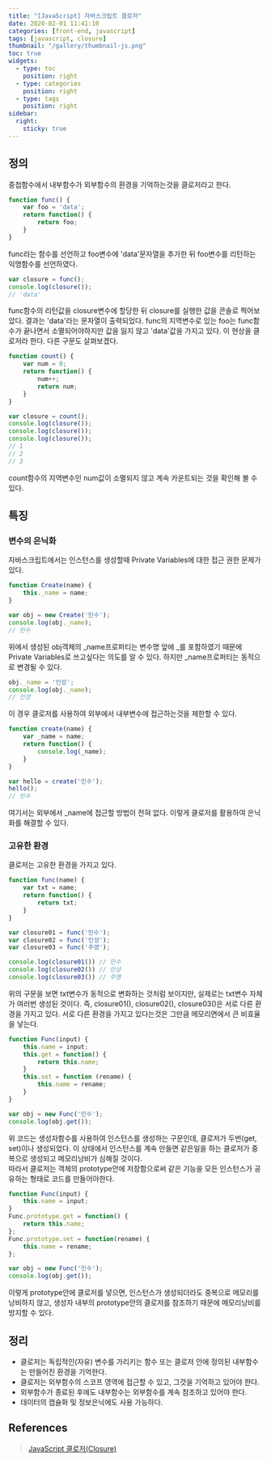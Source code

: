 ```yaml
---
title: "[JavaScript] 자바스크립트 클로저"
date: 2020-02-01 11:41:10
categories: [front-end, javascript]
tags: [javascript, closure]
thumbnail: "/gallery/thumbnail-js.png"
toc: true
widgets:
  - type: toc
    position: right
  - type: categories
    position: right
  - type: tags
    position: right
sidebar:
  right:
    sticky: true
---
```


## 정의

중첩함수에서 내부함수가 외부함수의 환경을 기억하는것을 클로저라고 한다.

<!-- more -->

```javascript
function func() {
    var foo = 'data';
    return function() {
        return foo;
    }
}
```

func라는 함수를 선언하고 foo변수에 'data'문자열을 추가한 뒤 foo변수를 리턴하는 익명함수를 선언하였다.

```javascript
var closure = func();
console.log(closure());
// 'data'
```

func함수의 리턴값을 closure변수에 할당한 뒤 closure를 실행한 값을 콘솔로 찍어보았다. 결과는 'data'라는 문자열이 출력되었다. func의 지역변수로 있는 foo는 func함수가 끝나면서 소멸되어야하지만 값을 잃지 않고 'data'값을 가지고 있다. 이 현상을 클로저라 한다. 다른 구문도 살펴보겠다.

```javascript
function count() {
    var num = 0;
    return function() {
        num++;
        return num;
    }
}

var closure = count();
console.log(closure());
console.log(closure());
console.log(closure());
// 1
// 2
// 3
```

count함수의 지역변수인 num값이 소멸되지 않고 계속 카운트되는 것을 확인해 볼 수 있다.

## 특징

### 변수의 은닉화

자바스크립트에서는 인스턴스를 생성할때 Private Variables에 대한 접근 권한 문제가 있다.

```javascript
function Create(name) {
    this._name = name;
}

var obj = new Create('민수');
console.log(obj._name);
// 민수
```

위에서 생성된 obj객체의 _name프로퍼티는 변수명 앞에 _를 포함하였기 때문에 Private Variables로 쓰고싶다는 의도를 알 수 있다. 하지만 _name프로퍼티는 동적으로 변경될 수 있다.

```javascript
obj._name = '인성';
console.log(obj._name);
// 인성
```

이 경우 클로저를 사용하여 외부에서 내부변수에 접근하는것을 제한할 수 있다.

```javascript
function create(name) {
    var _name = name;
    return function() {
        console.log(_name);
    }
}

var hello = create('민수');
hello();
// 민수
```

여기서는 외부에서 _name에 접근할 방법이 전혀 없다. 이렇게 클로저를 활용하여 은닉화를 해결할 수 있다.

### 고유한 환경

클로저는 고유한 환경을 가지고 있다.

```javascript
function func(name) {
    var txt = name;
    return function() {
        return txt;
    }
}

var closure01 = func('민수');
var closure02 = func('인성');
var closure03 = func('주영');

console.log(closure01()) // 민수
console.log(closure02()) // 인성
console.log(closure03()) // 주영
```

위의 구문을 보면 txt변수가 동적으로 변화하는 것처럼 보이지만, 실제로는 txt변수 자체가 여러번 생성된 것이다. 즉, closure01(), closure02(), closure03()은 서로 다른 환경을 가지고 있다. 서로 다른 환경을 가지고 있다는것은 그만큼 메모리면에서 큰 비효율을 낳는다.

```javascript
function Func(input) {
    this.name = input;
    this.get = function() {
        return this.name;
    }
    this.set = function (rename) {
        this.name = rename;
    }
}

var obj = new Func('민수');
console.log(obj.get());
```

위 코드는 생성자함수를 사용하여 인스턴스를 생성하는 구문인데, 클로저가 두번(get, set)이나 생성되었다. 이 상태에서 인스턴스를 계속 만들면 같은일을 하는 클로저가 중복으로 생성되고 메모리낭비가 심해질 것이다.  
따라서 클로저는 객체의 prototype안에 저장함으로써 같은 기능을 모든 인스턴스가 공유하는 형태로 코드를 만들어야한다.

```javascript
function Func(input) {
    this.name = input;
}
Func.prototype.get = function() {
    return this.name;
};
Func.prototype.set = function(rename) {
    this.name = rename;
};

var obj = new Func('민수');
console.log(obj.get());
```

이렇게 prototype안에 클로저를 넣으면, 인스턴스가 생성되더라도 중복으로 메모리를 낭비하지 않고, 생성자 내부의 prototype안의 클로저를 참조하기 때문에 메모리낭비를 방지할 수 있다.

## 정리
* 클로저는 독립적인(자유) 변수를 가리키는 함수 또는 클로저 안에 정의된 내부함수는 만들어진 환경을 기억한다.
* 클로저는 외부함수의 스코프 영역에 접근할 수 있고, 그것을 기억하고 있어야 한다.
* 외부함수가 종료된 후에도 내부함수는 외부함수를 계속 참조하고 있어야 한다.
* 데이터의 캡슐화 및 정보은닉에도 사용 가능하다.

## References
> [JavaScript 클로저(Closure)](https://hyunseob.github.io/2016/08/30/javascript-closure/)
